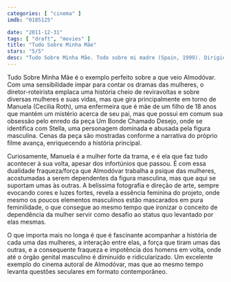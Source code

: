 ```yaml
---
categories: [ "cinema" ]
imdb: "0185125"

date: "2011-12-31"
tags: [ "draft", "movies" ]
title: "Tudo Sobre Minha Mãe"
stars: "5/5"
desc: "Tudo Sobre Minha Mãe. Todo sobre mi madre (Spain, 1999). Dirigido por Pedro Almodóvar. Escrito por Pedro Almodóvar. Com Cecilia Roth, Marisa Paredes, Candela Peña, Antonia San Juan, Penélope Cruz, Rosa Maria Sardà, Fernando Fernán Gómez, Toni Cantó, Eloy Azorín."
---
```

Tudo Sobre Minha Mãe é o exemplo perfeito sobre a que veio Almodóvar. Com uma sensibilidade ímpar para contar os dramas das mulheres, o diretor-roteirista emplaca uma história cheio de reviravoltas e sobre diversas mulheres e suas vidas, mas que gira principalmente em torno de Manuela (Cecilia Roth), uma enfermeira que é mãe de um filho de 18 anos que mantém um mistério acerca de seu pai, mas que possui em comum sua obsessão pelo enredo da peça Um Bonde Chamado Desejo, onde se identifica com Stella, uma personagem dominada e abusada pela figura masculina. Cenas da peça são mostradas conforme a narrativa do próprio filme avança, enriquecendo a história principal.

Curiosamente, Manuela é a mulher forte da trama, e é ela que faz tudo acontecer à sua volta, apesar dos infortúnios que passou. É com essa dualidade fraqueza/força que Almodóvar trabalha a psique das mulheres, acostumadas a serem dependentes da figura masculina, mas que aqui se suportam umas às outras. A belíssima fotografia e direção de arte, sempre evocando cores e luzes fortes, revela a essência feminina do projeto, onde mesmo os poucos elementos masculinos estão mascarados em pura feminilidade, o que consegue ao mesmo tempo que ironizar o conceito de dependência da mulher servir como desafio ao status quo levantado por elas mesmas.

O que importa mais no longa é que é fascinante acompanhar a história de cada uma das mulheres, a interação entre elas, a força que tiram umas das outras, e a consequente fraqueza e impotência dos homens em volta, onde até o órgão genital masculino é diminuído e ridicularizado. Um excelente exemplo do cinema autoral de Almodóvar, mas que ao mesmo tempo levanta questões seculares em formato contemporâneo.

